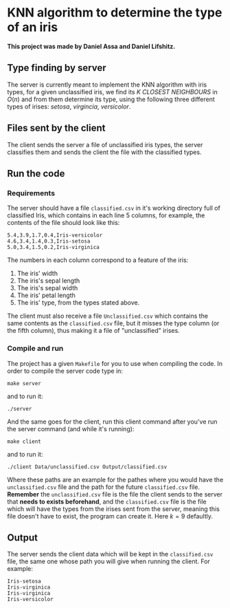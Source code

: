 # KNN algorithm to determine the type of an iris

**This project was made by Daniel Assa and Daniel Lifshitz.**
## Type finding by server
The server is currently meant to implement the KNN algorithm with iris types, for a given unclassified iris, we find its *K CLOSEST NEIGHBOURS* in $O\left(n\right)$ and from them determine its type,
using the following three different types of irises: *setosa*, *virgincia*, *versicolor*. 
## Files sent by the client
The client sends the server a file of unclassified iris types, the server classifies them and sends the client the file with the classified types.
## Run the code
### Requirements


The server should have a file ```classified.csv``` in it's working directory full of classified Iris, which contains in each line $5$ columns, for example, the contents of the file should look like this:  
```
5.4,3.9,1.7,0.4,Iris-versicolor
4.6,3.4,1.4,0.3,Iris-setosa
5.0,3.4,1.5,0.2,Iris-virginica
```
The numbers in each column correspond to a feature of the iris:
1. The iris' width
2. The iris's sepal length
3. The iris's sepal width
4. The iris' petal length
5. The iris' type, from the types stated above.  
  
  
The client must also receive a file ```Unclassified.csv``` which contains the same contents as the ```classified.csv``` file, but it misses the type column (or the fifth column), thus making it a file of "unclassified" irises.  
### Compile and run
The project has a given ```Makefile``` for you to use when compiling the code.
In order to compile the server code type in:
```
make server
```
and to run it:
```
./server
```
And the same goes for the client, run this client command after you've run the server command (and while it's running):
```
make client
```
and to run it:
```
./client Data/unclassified.csv Output/classified.csv
```
Where these paths are an example for the pathes where you would have the ```unclassified.csv``` file and the path for the future ```classified.csv``` file.  
**Remember** the ```unclassified.csv``` file is the file the client sends to the server that **needs to exists beforehand**, and the ```classified.csv``` file is the file which will have the types from the irises sent from the server, meaning this file doesn't have to exist, the program can create it. 
Here $k=9$ defaultly.


## Output
The server sends the client data which will be kept in the ```classified.csv``` file, the same one whose path you will give when running the client. 
For example: 
```
Iris-setosa
Iris-virginica
Iris-virginica
Iris-versicolor
```




